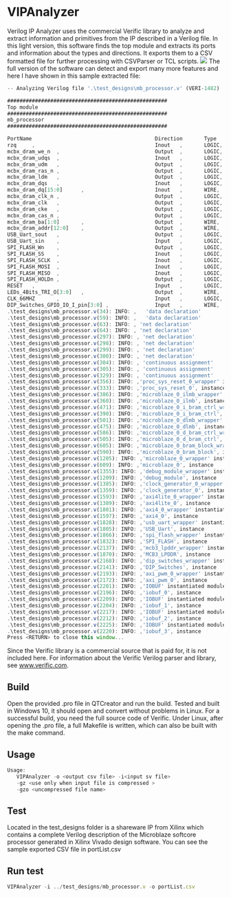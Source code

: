 
# VIPAnalyzer

Verilog IP Analyzer uses the commercial Verific library to analyze and extract information and primitives from the IP described in a Verilog file.
In this light version, this software finds the top module and extracts its ports and information about the types and directions. It exports them to a CSV formatted file for further processing with CSVParser or TCL scripts.
![](https://via.placeholder.com/468x300?text=App+Screenshot+Here)
The full version of the software can detect and export many more features and here I have shown in this sample extracted file:
```javascript
-- Analyzing Verilog file '.\test_designs\mb_processor.v' (VERI-1482)

####################################################
Top module
####################################################
mb_processor
####################################################

PortName                                		Direction       Type
rzq     ,                               		Inout   ,       LOGIC,
mcbx_dram_we_n  ,                       		Output  ,       LOGIC,
mcbx_dram_udqs  ,                       		Inout   ,       LOGIC,
mcbx_dram_udm   ,                       		Output  ,       LOGIC,
mcbx_dram_ras_n ,                       		Output  ,       LOGIC,
mcbx_dram_ldm   ,                       		Output  ,       LOGIC,
mcbx_dram_dqs   ,                       		Inout   ,       LOGIC,
mcbx_dram_dq[15:0]      ,               		Inout   ,       WIRE,
mcbx_dram_clk_n ,                       		Output  ,       LOGIC,
mcbx_dram_clk   ,                       		Output  ,       LOGIC,
mcbx_dram_cke   ,                       		Output  ,       LOGIC,
mcbx_dram_cas_n ,                       		Output  ,       LOGIC,
mcbx_dram_ba[1:0]       ,               		Output  ,       WIRE,
mcbx_dram_addr[12:0]    ,               		Output  ,       WIRE,
USB_Uart_sout   ,                       		Output  ,       LOGIC,
USB_Uart_sin    ,                       		Input   ,       LOGIC,
SPI_FLASH_Wn    ,                       		Output  ,       LOGIC,
SPI_FLASH_SS    ,                       		Inout   ,      	LOGIC,
SPI_FLASH_SCLK  ,                       		Inout   ,      	LOGIC,
SPI_FLASH_MOSI  ,                       		Inout   ,      	LOGIC,
SPI_FLASH_MISO  ,                       		Inout   ,      	LOGIC,
SPI_FLASH_HOLDn ,                       		Output  ,       LOGIC,
RESET   ,                               		Input   ,       LOGIC,
LEDs_4Bits_TRI_O[3:0]   ,               		Output  ,       WIRE,
CLK_66MHZ       ,                       		Input   ,       LOGIC,
DIP_Switches_GPIO_IO_I_pin[3:0] ,       	    Input   ,       WIRE,
.\test_designs\mb_processor.v(34): INFO: ,   'data declaration'
.\test_designs\mb_processor.v(59): INFO: ,   'data declaration'
.\test_designs\mb_processor.v(63): INFO: , 'net declaration'
.\test_designs\mb_processor.v(64): INFO: , 'net declaration'
.\test_designs\mb_processor.v(297): INFO: , 'net declaration'
.\test_designs\mb_processor.v(298): INFO: , 'net declaration'
.\test_designs\mb_processor.v(299): INFO: , 'net declaration'
.\test_designs\mb_processor.v(300): INFO: , 'net declaration'
.\test_designs\mb_processor.v(304): INFO: , 'continuous assignment'
.\test_designs\mb_processor.v(305): INFO: , 'continuous assignment'
.\test_designs\mb_processor.v(329): INFO: , 'continuous assignment'
.\test_designs\mb_processor.v(356): INFO: ,'proc_sys_reset_0_wrapper' instantiated module
.\test_designs\mb_processor.v(333): INFO: ,'proc_sys_reset_0', instance
.\test_designs\mb_processor.v(386): INFO: ,'microblaze_0_ilmb_wrapper' instantiated module
.\test_designs\mb_processor.v(360): INFO: ,'microblaze_0_ilmb', instance
.\test_designs\mb_processor.v(471): INFO: ,'microblaze_0_i_bram_ctrl_wrapper' instantiated module
.\test_designs\mb_processor.v(390): INFO: ,'microblaze_0_i_bram_ctrl', instance
.\test_designs\mb_processor.v(501): INFO: ,'microblaze_0_dlmb_wrapper' instantiated module
.\test_designs\mb_processor.v(475): INFO: ,'microblaze_0_dlmb', instance
.\test_designs\mb_processor.v(586): INFO: ,'microblaze_0_d_bram_ctrl_wrapper' instantiated module
.\test_designs\mb_processor.v(505): INFO: ,'microblaze_0_d_bram_ctrl', instance
.\test_designs\mb_processor.v(605): INFO: ,'microblaze_0_bram_block_wrapper' instantiated module
.\test_designs\mb_processor.v(590): INFO: ,'microblaze_0_bram_block', instance
.\test_designs\mb_processor.v(1205): INFO: ,'microblaze_0_wrapper' instantiated module
.\test_designs\mb_processor.v(609): INFO: ,'microblaze_0', instance
.\test_designs\mb_processor.v(1355): INFO: ,'debug_module_wrapper' instantiated module
.\test_designs\mb_processor.v(1209): INFO: ,'debug_module', instance
.\test_designs\mb_processor.v(1385): INFO: ,'clock_generator_0_wrapper' instantiated module
.\test_designs\mb_processor.v(1359): INFO: ,'clock_generator_0', instance
.\test_designs\mb_processor.v(1593): INFO: ,'axi4lite_0_wrapper' instantiated module
.\test_designs\mb_processor.v(1389): INFO: ,'axi4lite_0', instance
.\test_designs\mb_processor.v(1801): INFO: ,'axi4_0_wrapper' instantiated module
.\test_designs\mb_processor.v(1597): INFO: ,'axi4_0', instance
.\test_designs\mb_processor.v(1828): INFO: ,'usb_uart_wrapper' instantiated module
.\test_designs\mb_processor.v(1805): INFO: ,'USB_Uart', instance
.\test_designs\mb_processor.v(1866): INFO: ,'spi_flash_wrapper' instantiated module
.\test_designs\mb_processor.v(1832): INFO: ,'SPI_FLASH', instance
.\test_designs\mb_processor.v(2137): INFO: ,'mcb3_lpddr_wrapper' instantiated module
.\test_designs\mb_processor.v(1870): INFO: ,'MCB3_LPDDR', instance
.\test_designs\mb_processor.v(2168): INFO: ,'dip_switches_wrapper' instantiated module
.\test_designs\mb_processor.v(2141): INFO: ,'DIP_Switches', instance
.\test_designs\mb_processor.v(2193): INFO: ,'axi_pwm_0_wrapper' instantiated module
.\test_designs\mb_processor.v(2172): INFO: ,'axi_pwm_0', instance
.\test_designs\mb_processor.v(2201): INFO: ,'IOBUF' instantiated module
.\test_designs\mb_processor.v(2196): INFO: ,'iobuf_0', instance
.\test_designs\mb_processor.v(2209): INFO: ,'IOBUF' instantiated module
.\test_designs\mb_processor.v(2204): INFO: ,'iobuf_1', instance
.\test_designs\mb_processor.v(2217): INFO: ,'IOBUF' instantiated module
.\test_designs\mb_processor.v(2212): INFO: ,'iobuf_2', instance
.\test_designs\mb_processor.v(2225): INFO: ,'IOBUF' instantiated module
.\test_designs\mb_processor.v(2220): INFO: ,'iobuf_3', instance
Press <RETURN> to close this window...

```
Since the Verific library is a commercial source that is paid for, it is not included here. For information about the Verific Verilog parser and library, see www.verific.com. 


## Build
Open the provided .pro file in QTCreator and run the build.
Tested and built in Windows 10, it should open and convert without problems in Linux.
For a successful build, you need the full source code of Verific.
Under Linux, after opening the .pro file, a full Makefile is written, which can also be built with the make command.
## Usage

```javascript
Usage: 
   VIPAnalyzer -o <output csv file> -i<input sv file> 
   -gz <use only when input file is compressed >
   -gzo <uncompressed file name>
```


## Test
Located in the test_designs folder is a shareware IP from Xilinx which contains a complete Verilog description of the Microblaze softcore processor generated in Xilinx Vivado design software.
You can see the sample exported CSV file in portList.csv
## Run test
```javascript
VIPAnalyzer -i ../test_designs/mb_processor.v -o portList.csv
```


